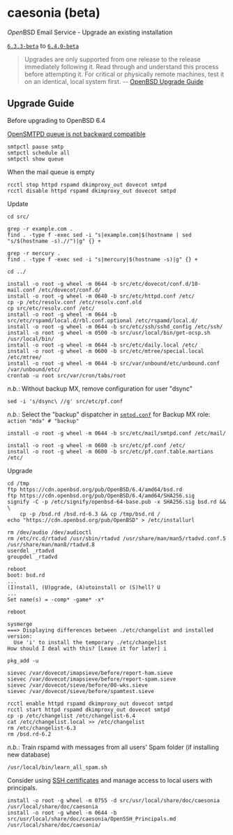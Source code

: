 # caesonia (beta)
*Open*BSD Email Service - Upgrade an existing installation

[`6.3.3-beta`](https://github.com/vedetta-com/caesonia/tree/v6.3.3-beta) to [`6.4.0-beta`](https://github.com/vedetta-com/caesonia/tree/v6.4.0-beta)

> Upgrades are only supported from one release to the release immediately following it. Read through and understand this process before attempting it. For critical or physically remote machines, test it on an identical, local system first. -- [OpenBSD Upgrade Guide](https://www.openbsd.org/faq/index.html)

## Upgrade Guide

Before upgrading to OpenBSD 6.4

[OpenSMTPD queue is not backward compatible](https://poolp.org/posts/2018-05-21/switching-to-opensmtpd-new-config/)
```console
smtpctl pause smtp
smtpctl schedule all
smtpctl show queue
```

When the mail queue is empty
```console
rcctl stop httpd rspamd dkimproxy_out dovecot smtpd
rcctl disable httpd rspamd dkimproxy_out dovecot smtpd
```

Update
```console
cd src/

grep -r example.com .
find . -type f -exec sed -i "s|example.com|$(hostname | sed "s/$(hostname -s).//")|g" {} +

grep -r mercury .
find . -type f -exec sed -i "s|mercury|$(hostname -s)|g" {} +

cd ../

install -o root -g wheel -m 0644 -b src/etc/dovecot/conf.d/10-mail.conf /etc/dovecot/conf.d/
install -o root -g wheel -m 0640 -b src/etc/httpd.conf /etc/
cp -p /etc/resolv.conf /etc/resolv.conf.old
cp src/etc/resolv.conf /etc/
install -o root -g wheel -m 0644 -b src/etc/rspamd/local.d/rbl.conf.optional /etc/rspamd/local.d/
install -o root -g wheel -m 0644 -b src/etc/ssh/sshd_config /etc/ssh/
install -o root -g wheel -m 0500 -b src/usr/local/bin/get-ocsp.sh /usr/local/bin/
install -o root -g wheel -m 0644 -b src/etc/daily.local /etc/
install -o root -g wheel -m 0600 -b src/etc/mtree/special.local /etc/mtree/
install -o root -g wheel -m 0644 -b src/var/unbound/etc/unbound.conf /var/unbound/etc/
crontab -u root src/var/cron/tabs/root
```

*n.b.*: Without backup MX, remove configuration for user "dsync"
```console
sed -i 's/dsync\ //g' src/etc/pf.conf
```

*n.b.*: Select the "backup" dispatcher in [`smtpd.conf`](https://github.com/vedetta-com/caesonia/blob/v6.4.0-beta/src/etc/mail/smtpd.conf) for Backup MX role: `action "mda" # "backup"`

```console
install -o root -g wheel -m 0644 -b src/etc/mail/smtpd.conf /etc/mail/

install -o root -g wheel -m 0600 -b src/etc/pf.conf /etc/
install -o root -g wheel -m 0600 -b src/etc/pf.conf.table.martians /etc/
```

Upgrade
```console
cd /tmp
ftp https://cdn.openbsd.org/pub/OpenBSD/6.4/amd64/bsd.rd
ftp https://cdn.openbsd.org/pub/OpenBSD/6.4/amd64/SHA256.sig
signify -C -p /etc/signify/openbsd-64-base.pub -x SHA256.sig bsd.rd && \
	cp -p /bsd.rd /bsd.rd-6.3 && cp /tmp/bsd.rd /
echo "https://cdn.openbsd.org/pub/OpenBSD" > /etc/installurl

rm /dev/audio /dev/audioctl
rm /etc/rc.d/rtadvd /usr/sbin/rtadvd /usr/share/man/man5/rtadvd.conf.5 /usr/share/man/man8/rtadvd.8
userdel _rtadvd
groupdel _rtadvd

reboot
boot: bsd.rd
...
(I)nstall, (U)pgrade, (A)utoinstall or (S)hell? U
...
Set name(s) = -comp* -game* -x*

reboot

sysmerge
===> Displaying differences between ./etc/changelist and installed version:
  Use 'i' to install the temporary ./etc/changelist
How should I deal with this? [Leave it for later] i

pkg_add -u

sievec /var/dovecot/imapsieve/before/report-ham.sieve
sievec /var/dovecot/imapsieve/before/report-spam.sieve
sievec /var/dovecot/sieve/before/00-wks.sieve
sievec /var/dovecot/sieve/before/spamtest.sieve

rcctl enable httpd rspamd dkimproxy_out dovecot smtpd
rcctl start httpd rspamd dkimproxy_out dovecot smtpd
cp -p /etc/changelist /etc/changelist-6.4
cat /etc/changelist.local >> /etc/changelist
rm /etc/changelist-6.3
rm /bsd.rd-6.2
```

*n.b.*: Train rspamd with messages from all users' Spam folder (if installing new database)
```console
/usr/local/bin/learn_all_spam.sh
```

Consider using [SSH certificates](https://github.com/vedetta-com/caesonia/blob/v6.4.0-beta/usr/local/share/doc/caesonia/OpenSSH_Principals.md) and manage access to local users with principals.
```console
install -o root -g wheel -m 0755 -d src/usr/local/share/doc/caesonia /usr/local/share/doc/caesonia
install -o root -g wheel -m 0644 -b src/usr/local/share/doc/caesonia/OpenSSH_Principals.md /usr/local/share/doc/caesonia/
```

